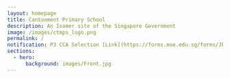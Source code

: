 ```yaml
---
layout: homepage
title: Cantonment Primary School
description: An Isomer site of the Singapore Government
image: /images/ctmps_logo.png
permalink: /
notification: P3 CCA Selection [Link](https://forms.moe.edu.sg/forms/Jk0aGo)
sections:
  - hero:
      background: images/Front.jpg
---
```

